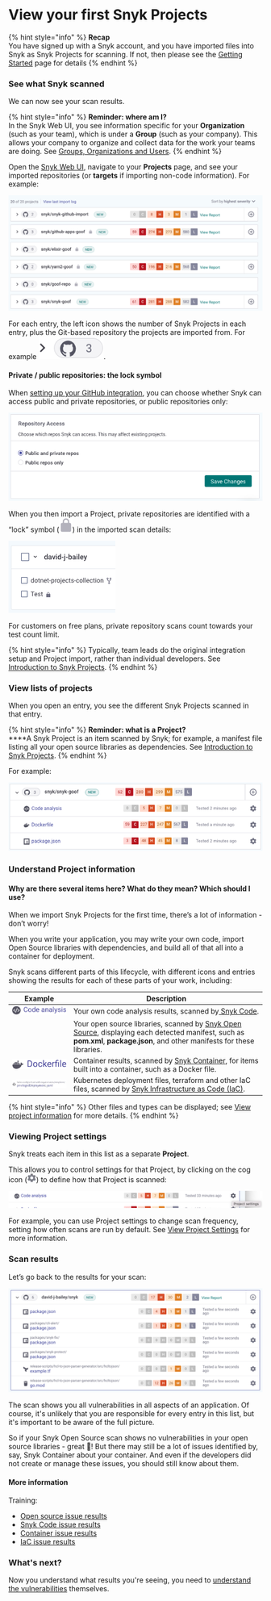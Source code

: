 # View your first Snyk Projects

{% hint style="info" %}
**Recap**\
You have signed up with a Snyk account, and you have imported files into Snyk as Snyk Projects for scanning. If not, then please see the [Getting Started](../) page for details
{% endhint %}

### See what Snyk scanned

We can now see your scan results.

{% hint style="info" %}
**Reminder: where am I?**\
In the Snyk Web UI, you see information specific for your **Organization** (such as your team), which is under a **Group** (such as your company). This allows your company to organize and collect data for the work your teams are doing. See [Groups, Organizations and Users](https://docs.snyk.io/introducing-snyk/snyks-core-concepts/groups-organizations-and-users).
{% endhint %}

Open the [Snyk Web UI](../snyk-web-ui.md), navigate to your **Projects** page, and see your imported repositories (or **targets** if importing non-code information). For example:

![](<../../.gitbook/assets/image (129).png>)

For each entry, the left icon shows the number of Snyk Projects in each entry, plus the Git-based repository the projects are imported from. For example <img src="../../.gitbook/assets/image (30).png" alt="" data-size="line">.

#### Private / public repositories: the lock symbol

When [setting up your GitHub integration](https://docs.snyk.io/integrations/git-repository-scm-integrations/github-integration), you can choose whether Snyk can access public and private repositories, or public repositories only:

![](<../../.gitbook/assets/image (491).png>)

When you then import a Project, private repositories are identified with a “lock” symbol (<img src="../../.gitbook/assets/image (101) (1) (1) (1) (1) (1) (1) (1).png" alt="" data-size="line">) in the imported scan details:

![](<../../.gitbook/assets/image (125) (1) (1) (1) (1) (1) (2).png>)

For customers on free plans, private repository scans count towards your test count limit.

{% hint style="info" %}
Typically, team leads do the original integration setup and Project import, rather than individual developers. See [Introduction to Snyk Projects](https://docs.snyk.io/introducing-snyk/introduction-to-snyk-projects).
{% endhint %}

### View lists of projects

When you open an entry, you see the different Snyk Projects scanned in that entry.

{% hint style="info" %}
**Reminder: what is a Project?**\
\*\*\*\*A Snyk Project is an item scanned by Snyk; for example, a manifest file listing all your open source libraries as dependencies. See [Introduction to Snyk Projects](../../manage-issues/introduction-to-snyk-projects/).
{% endhint %}

For example:

![](<../../.gitbook/assets/image (180) (1).png>)

### Understand Project information

#### Why are there several items here? What do they mean? Which should I use?

When we import Snyk Projects for the first time, there’s a lot of information - don’t worry!

When you write your application, you may write your own code, import Open Source libraries with dependencies, and build all of that all into a container for deployment.

Snyk scans different parts of this lifecycle, with different icons and entries showing the results for each of these parts of your work, including:

| Example                                                                                         | Description                                                                                                                                                                                                     |
| ----------------------------------------------------------------------------------------------- | --------------------------------------------------------------------------------------------------------------------------------------------------------------------------------------------------------------- |
| <img src="../../.gitbook/assets/image (220).png" alt="" data-size="line">                       | Your own code analysis results, scanned by[ Snyk Code](../../products/snyk-code/).                                                                                                                              |
| <img src="../../.gitbook/assets/Screenshot 2022-07-20 at 11.14.02.png" alt="" data-size="line"> | Your open source libraries, scanned by [Snyk Open Source](../../products/snyk-open-source/), displaying each detected manifest, such as **pom.xml**, **package.json**, and other manifests for these libraries. |
| <img src="../../.gitbook/assets/image (307).png" alt="" data-size="line">                       | Container results, scanned by [Snyk Container](../../scan-containers/), for items built into a container, such as a Docker file.                                                                                |
| <img src="../../.gitbook/assets/image (39).png" alt="" data-size="original">                    | Kubernetes deployment files, terraform and other IaC files, scanned by [Snyk Infrastructure as Code (IaC)](../../scan-cloud-deployments/snyk-infrastructure-as-code/).                                          |

{% hint style="info" %}
Other files and types can be displayed; see [View project information](https://docs.snyk.io/introducing-snyk/introduction-to-snyk-projects/view-project-information) for more details.
{% endhint %}

### Viewing Project settings

Snyk treats each item in this list as a separate **Project**.

This allows you to control settings for that Project, by clicking on the cog icon (![](<../../.gitbook/assets/image (144).png>)) to define how that Project is scanned:

![](<../../.gitbook/assets/image (208) (1) (1) (1).png>)

For example, you can use Project settings to change scan frequency, setting how often scans are run by default. See [View Project Settings](https://docs.snyk.io/introducing-snyk/introduction-to-snyk-projects/view-project-settings) for more information.

### Scan results

Let’s go back to the results for your scan:

![](<../../.gitbook/assets/image (167) (1) (1) (1) (1) (1) (1) (1) (1) (1) (1) (1) (1) (1) (1) (1) (1) (1) (1) (1) (1) (1) (2).png>)

The scan shows you all vulnerabilities in all aspects of an application. Of course, it's unlikely that you are responsible for every entry in this list, but it's important to be aware of the full picture.

So if your Snyk Open Source scan shows no vulnerabilities in your open source libraries - great :tada:! But there may still be a lot of issues identified by, say, Snyk Container about your container. And even if the developers did not create or manage these issues, you should still know about them.

#### More information

Training:

* [Open source issue results](https://training.snyk.io/learn/course/introduction-to-the-snyk-ui/scan-results/open-source-issue-results?page=1)
* [Snyk Code issue results](https://training.snyk.io/learn/course/introduction-to-the-snyk-ui/scan-results/snyk-code-issue-results?page=1)
* [Container issue results](https://training.snyk.io/learn/course/introduction-to-the-snyk-ui/scan-results/container-file-issue-results?page=1)
* [IaC issue results](https://training.snyk.io/learn/course/introduction-to-the-snyk-ui/scan-results/infrastructure-as-code-file-issue-results?page=1)

### What's next?

Now you understand what results you're seeing, you need to [understand the vulnerabilities](understand-your-vulnerabilities.md) themselves.
